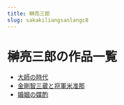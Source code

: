 ```yaml
---
title: 榊亮三郎
slug: sakakiliangsanlangc8
---
```


# 榊亮三郎の作品一覧

- [大師の時代](dashinoshidai99)
- [金剛智三蔵と将軍米准那](jingangzhisanzangtojiangjunmizhunna31)
- [婚姻の媒酌](hunyinnomeizhuo77)
